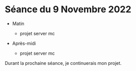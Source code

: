 # Séance du 9 Novembre 2022
- Matin
  - projet server mc

- Après-midi
  - projet server mc

Durant la prochaine séance, je continuerais mon projet.